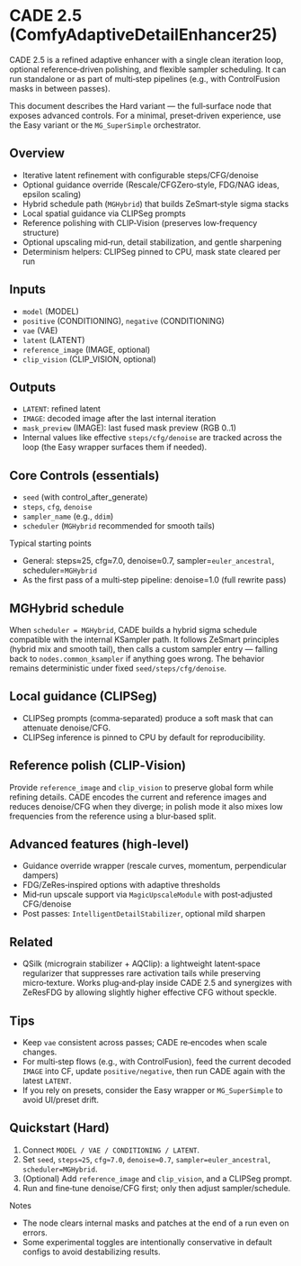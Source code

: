 # CADE 2.5 (ComfyAdaptiveDetailEnhancer25)

CADE 2.5 is a refined adaptive enhancer with a single clean iteration loop, optional reference‑driven polishing, and flexible sampler scheduling. It can run standalone or as part of multi‑step pipelines (e.g., with ControlFusion masks in between passes).

This document describes the Hard variant — the full‑surface node that exposes advanced controls. For a minimal, preset‑driven experience, use the Easy variant or the `MG_SuperSimple` orchestrator.

## Overview
- Iterative latent refinement with configurable steps/CFG/denoise
- Optional guidance override (Rescale/CFGZero‑style, FDG/NAG ideas, epsilon scaling)
- Hybrid schedule path (`MGHybrid`) that builds ZeSmart‑style sigma stacks
- Local spatial guidance via CLIPSeg prompts
- Reference polishing with CLIP‑Vision (preserves low‑frequency structure)
- Optional upscaling mid‑run, detail stabilization, and gentle sharpening
- Determinism helpers: CLIPSeg pinned to CPU, mask state cleared per run

## Inputs
- `model` (MODEL)
- `positive` (CONDITIONING), `negative` (CONDITIONING)
- `vae` (VAE)
- `latent` (LATENT)
- `reference_image` (IMAGE, optional)
- `clip_vision` (CLIP_VISION, optional)

## Outputs
- `LATENT`: refined latent
- `IMAGE`: decoded image after the last internal iteration
- `mask_preview` (IMAGE): last fused mask preview (RGB 0..1)
- Internal values like effective `steps/cfg/denoise` are tracked across the loop (the Easy wrapper surfaces them if needed).

## Core Controls (essentials)
- `seed` (with control_after_generate)
- `steps`, `cfg`, `denoise`
- `sampler_name` (e.g., `ddim`)
- `scheduler` (`MGHybrid` recommended for smooth tails)

Typical starting points
- General: steps≈25, cfg≈7.0, denoise≈0.7, sampler=`euler_ancestral`, scheduler=`MGHybrid`
- As the first pass of a multi‑step pipeline: denoise=1.0 (full rewrite pass)

## MGHybrid schedule
When `scheduler = MGHybrid`, CADE builds a hybrid sigma schedule compatible with the internal KSampler path. It follows ZeSmart principles (hybrid mix and smooth tail), then calls a custom sampler entry — falling back to `nodes.common_ksampler` if anything goes wrong. The behavior remains deterministic under fixed `seed/steps/cfg/denoise`.

## Local guidance (CLIPSeg)
- CLIPSeg prompts (comma‑separated) produce a soft mask that can attenuate denoise/CFG.
- CLIPSeg inference is pinned to CPU by default for reproducibility.

## Reference polish (CLIP‑Vision)
Provide `reference_image` and `clip_vision` to preserve global form while refining details. CADE encodes the current and reference images and reduces denoise/CFG when they diverge; in polish mode it also mixes low frequencies from the reference using a blur‑based split.

## Advanced features (high‑level)
- Guidance override wrapper (rescale curves, momentum, perpendicular dampers)
- FDG/ZeRes‑inspired options with adaptive thresholds
- Mid‑run upscale support via `MagicUpscaleModule` with post‑adjusted CFG/denoise
- Post passes: `IntelligentDetailStabilizer`, optional mild sharpen

## Related
- QSilk (micrograin stabilizer + AQClip): a lightweight latent‑space regularizer that suppresses rare activation tails while preserving micro‑texture. Works plug‑and‑play inside CADE 2.5 and synergizes with ZeResFDG by allowing slightly higher effective CFG without speckle.

## Tips
- Keep `vae` consistent across passes; CADE re‑encodes when scale changes.
- For multi‑step flows (e.g., with ControlFusion), feed the current decoded `IMAGE` into CF, update `positive/negative`, then run CADE again with the latest `LATENT`.
- If you rely on presets, consider the Easy wrapper or `MG_SuperSimple` to avoid UI/preset drift.

## Quickstart (Hard)
1) Connect `MODEL / VAE / CONDITIONING / LATENT`.
2) Set `seed`, `steps≈25`, `cfg≈7.0`, `denoise≈0.7`, `sampler=euler_ancestral`, `scheduler=MGHybrid`.
3) (Optional) Add `reference_image` and `clip_vision`, and a CLIPSeg prompt.
4) Run and fine‑tune denoise/CFG first; only then adjust sampler/schedule.

Notes
- The node clears internal masks and patches at the end of a run even on errors.
- Some experimental toggles are intentionally conservative in default configs to avoid destabilizing results.
